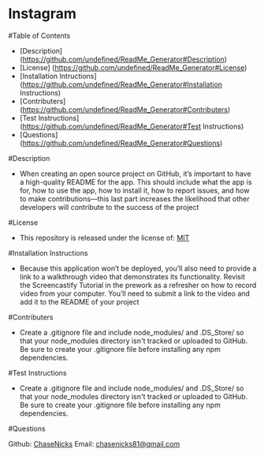 # Instagram

#Table of Contents

  * [Description] (https://github.com/undefined/ReadMe_Generator#Description)
  * [License] (https://github.com/undefined/ReadMe_Generator#License) 
  * [Installation Intructions] (https://github.com/undefined/ReadMe_Generator#Installation Instructions)
  * [Contributers] (https://github.com/undefined/ReadMe_Generator#Contributers)
  * [Test Instructions] (https://github.com/undefined/ReadMe_Generator#Test Instructions)
  * [Questions] (https://github.com/undefined/ReadMe_Generator#Questions)

#Description

* When creating an open source project on GitHub, it’s important to have a high-quality README for the app. This should include what the app is for, how to use the app, how to install it, how to report issues, and how to make contributions—this last part increases the likelihood that other developers will contribute to the success of the project

#License

  * This repository is released under the license of: [MIT](https://opensource.org/licenses/MIT)

#Installation Instructions

* Because this application won’t be deployed, you’ll also need to provide a link to a walkthrough video that demonstrates its functionality. Revisit the Screencastify Tutorial in the prework as a refresher on how to record video from your computer. You’ll need to submit a link to the video and add it to the README of your project

#Contributers

* Create a .gitignore file and include node_modules/ and .DS_Store/ so that your node_modules directory isn't tracked or uploaded to GitHub. Be sure to create your .gitignore file before installing any npm dependencies.

#Test Instructions

* Create a .gitignore file and include node_modules/ and .DS_Store/ so that your node_modules directory isn't tracked or uploaded to GitHub. Be sure to create your .gitignore file before installing any npm dependencies.

#Questions

Github: [ChaseNicks](https://github.com/ChaseNicks) Email: chasenicks81@gmail.com